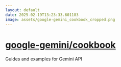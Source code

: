```yaml
---
layout: default
date: 2025-02-19T13:23:33.601183
image: assets/google-gemini_cookbook_cropped.png
---
```


# [google-gemini/cookbook](https://github.com/google-gemini/cookbook)

Guides and examples for Gemini API
